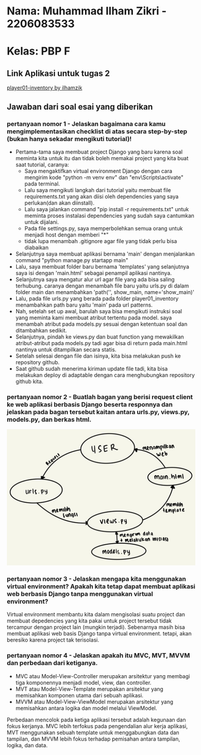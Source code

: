 # Nama: Muhammad Ilham Zikri - 2206083533

# Kelas: PBP F

## Link Aplikasi untuk tugas 2
[player01-inventory by ilhamzik](https://player01-inventory.adaptable.app/main/)

## Jawaban dari soal esai yang diberikan

### pertanyaan nomor 1 - Jelaskan bagaimana cara kamu mengimplementasikan checklist di atas secara step-by-step (bukan hanya sekadar mengikuti tutorial)!

- Pertama-tama saya membuat project Django yang baru karena soal meminta kita untuk itu dan tidak boleh memakai project yang kita buat saat tutorial, caranya:
    - Saya mengaktifkan virtual environment Django dengan cara mengirim kode "python -m venv env" dan "env\Scripts\activate" pada terminal.
    - Lalu saya mengikuti langkah dari tutorial yaitu membuat file requirements.txt yang akan diisi oleh dependencies yang saya perlukan(dan akan diinstall).
    - Lalu saya jalankan command "pip install -r requirements.txt" untuk meminta proses instalasi dependencies yang sudah saya cantumkan untuk dijalani.
    - Pada file settings.py, saya memperbolehkan semua orang untuk menjadi host dengan memberi "*"
    - tidak lupa menambah .gitignore agar file yang tidak perlu bisa diabaikan
- Selanjutnya saya membuat aplikasi bernama 'main' dengan menjalankan command "python manage.py startapp main"
- Lalu, saya membuat folder baru bernama 'templates' yang selanjutnya saya isi dengan 'main.html' sebagai penampil aplikasi nantinya.
- Selanjutnya saya mengatur alur url agar file yang ada bisa saling terhubung. caranya dengan menambah file baru yaitu urls.py di dalam folder main dan menambahkan 'path('', show_main, name='show_main)'
- Lalu, pada file urls.py yang berada pada folder player01_inventory menambahkan path baru yaitu 'main' pada url patterns.
- Nah, setelah set up awal, barulah saya bisa mengikuti instruksi soal yang meminta kami membuat atribut tertentu pada model. saya menambah atribut pada models.py sesuai dengan ketentuan soal dan ditambahkan sedikit.
- Selanjutnya, pindah ke views.py dan buat function yang mewakilkan atribut-atribut pada models.py tadi agar bisa di return pada main.html nantinya untuk ditampilkan secara statis.
- Setelah selesai dengan file dan isinya, kita bisa melakukan push ke repository github.
- Saat github sudah menerima kiriman update file tadi, kita bisa melakukan deploy di adaptable dengan cara menghubungkan repository github kita.

### pertanyaan nomor 2 - Buatlah bagan yang berisi request client ke web aplikasi berbasis Django beserta responnya dan jelaskan pada bagan tersebut kaitan antara urls.py, views.py, models.py, dan berkas html.
<img src="/Assets//bagan.jpg">

### pertanyaan nomor 3 - Jelaskan mengapa kita menggunakan virtual environment? Apakah kita tetap dapat membuat aplikasi web berbasis Django tanpa menggunakan virtual environment?
Virtual environment membantu kita dalam mengisolasi suatu project dan membuat depedencies yang kita pakai untuk project tersebut tidak tercampur dengan project lain (mungkin terjadi). Sebenarnya masih bisa membuat aplikasi web basis Django tanpa virtual environment. tetapi, akan beresiko karena project tak terisolasi.

### pertanyaan nomor 4 - Jelaskan apakah itu MVC, MVT, MVVM dan perbedaan dari ketiganya.
- MVC atau Model-View-Controller merupakan arsitektur yang membagi tiga komponennya menjadi model, view, dan controller.    
- MVT atau Model-View-Template merupakan arsitektur yang memisahkan komponen utama dari sebuah aplikasi.
- MVVM atau Model-View-ViewModel merupakan arsitektur yang memisahkan antara logika dan model melalui ViewModel.

Perbedaan mencolok pada ketiga aplikasi tersebut adalah kegunaan dan fokus kerjanya. MVC lebih terfokus pada pengendalian alur kerja aplikasi, MVT menggunakan sebuah template untuk menggabungkan data dan tampilan, dan MVVM lebih fokus terhadap pemisahan antara tampilan, logika, dan data.